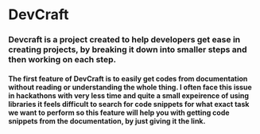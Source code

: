# DevCraft

### Devcraft is a project created to help developers get ease in creating projects, by breaking it down into smaller steps and then working on each step.

#### The first feature of DevCraft is to easily get codes from documentation without reading or understanding the whole thing. I often face this issue in hackathons with very less time and quite a small expeirence of using libraries it feels difficult to search for code snippets for what exact task we want to perform so this feature will help you with getting code snippets from the documentation, by just giving it the link.

